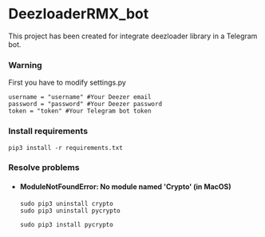# DeezloaderRMX_bot
This project has been created for integrate deezloader library in a Telegram bot.

### Warning ###
First you have to modify settings.py
```
username = "username" #Your Deezer email
password = "password" #Your Deezer password
token = "token" #Your Telegram bot token
```


### Install requirements ###
```
pip3 install -r requirements.txt 
```
### Resolve problems ###
 - #### ModuleNotFoundError: No module named 'Crypto' (in MacOS)
      ```
      sudo pip3 uninstall crypto
      sudo pip3 uninstall pycrypto

      sudo pip3 install pycrypto
      ```
